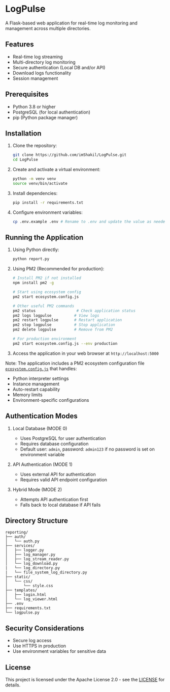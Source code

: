 # LogPulse

A Flask-based web application for real-time log monitoring and management across multiple directories.

## Features

- Real-time log streaming
- Multi-directory log monitoring
- Secure authentication (Local DB and/or API)
- Download logs functionality
- Session management

## Prerequisites

- Python 3.8 or higher
- PostgreSQL (for local authentication)
- pip (Python package manager)

## Installation

1. Clone the repository:

    ```bash
    git clone https://github.com/imShakil/LogPulse.git
    cd LogPulse
    ```

2. Create and activate a virtual environment:

    ```bash
    python -m venv venv
    source venv/bin/activate
    ```

3. Install dependencies:

    ```bash
    pip install -r requirements.txt
    ```

4. Configure environment variables:

    ```bash
    cp .env.example .env # Rename to .env and update the value as needed
    ```

## Running the Application

1. Using Python directly:

    ```bash
    python report.py
    ```

2. Using PM2 (Recommended for production):

    ```bash
    # Install PM2 if not installed
    npm install pm2 -g

    # Start using ecosystem config
    pm2 start ecosystem.config.js

    # Other useful PM2 commands
    pm2 status                  # Check application status
    pm2 logs logpulse          # View logs
    pm2 restart logpulse       # Restart application
    pm2 stop logpulse          # Stop application
    pm2 delete logpulse        # Remove from PM2

    # For production environment
    pm2 start ecosystem.config.js --env production
    ```

3. Access the application in your web browser at `http://localhost:5000`

Note: The application includes a PM2 ecosystem configuration file [`ecosystem.config.js`](./ecosystem.config.js) that handles:

- Python interpreter settings
- Instance management
- Auto-restart capability
- Memory limits
- Environment-specific configurations

## Authentication Modes

1. Local Database (MODE 0)
   - Uses PostgreSQL for user authentication
   - Requires database configuration
   - Default user: `admin`, password: `admin123` if no password is set on environment variable

2. API Authentication (MODE 1)
   - Uses external API for authentication
   - Requires valid API endpoint configuration

3. Hybrid Mode (MODE 2)
   - Attempts API authentication first
   - Falls back to local database if API fails

## Directory Structure

```plaintext
reporting/
├── auth/
│   └── auth.py
├── services/
│   ├── logger.py
│   ├── log_manager.py
│   ├── log_stream_reader.py
│   └── log_download.py
|   └── log_directory.py
|   └── file_system_log_directory.py
├── static/
│   └── css/
│       └── style.css
├── templates/
│   ├── login.html
│   └── log_viewer.html
├── .env
├── requirements.txt
└── logpulse.py
```

## Security Considerations

- Secure log access
- Use HTTPS in production
- Use environment variables for sensitive data

## License

This project is licensed under the Apache License 2.0 - see the [LICENSE](LICENSE) for details.
